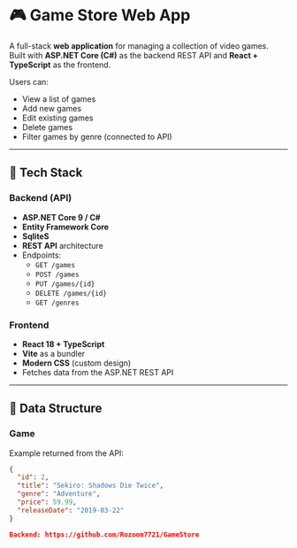 # 🎮 Game Store Web App

A full-stack **web application** for managing a collection of video games.  
Built with **ASP.NET Core (C#)** as the backend REST API and **React + TypeScript** as the frontend.

Users can:
- View a list of games
- Add new games
- Edit existing games
- Delete games
- Filter games by genre (connected to API)

---

## 🚀 Tech Stack

### Backend (API)
- **ASP.NET Core 9 / C#**
- **Entity Framework Core**
- **SqliteS**
- **REST API** architecture
- Endpoints:
  - `GET /games`
  - `POST /games`
  - `PUT /games/{id}`
  - `DELETE /games/{id}`
  - `GET /genres`

### Frontend
- **React 18 + TypeScript**
- **Vite** as a bundler
- **Modern CSS** (custom design)
- Fetches data from the ASP.NET REST API

---

## 🧩 Data Structure

### Game
Example returned from the API:
```json
{
  "id": 2,
  "title": "Sekiro: Shadows Die Twice",
  "genre": "Adventure",
  "price": 59.99,
  "releaseDate": "2019-03-22"
}

Backend: https://github.com/Rozoom7721/GameStore

